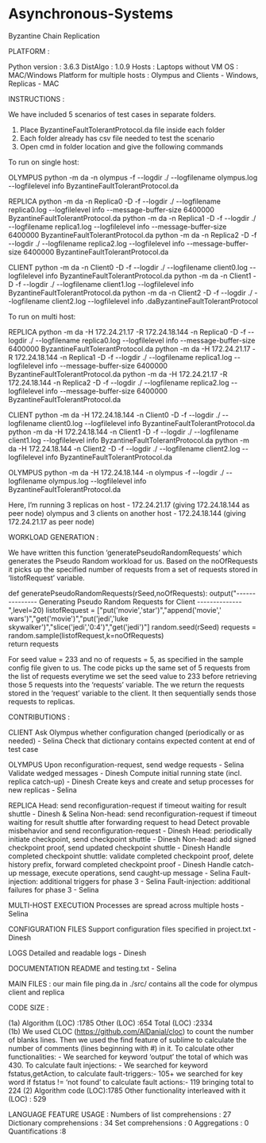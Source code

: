 # Asynchronous-Systems
Byzantine Chain Replication

PLATFORM : 

Python version : 3.6.3
DistAlgo : 1.0.9
Hosts : Laptops without VM
OS : MAC/Windows
Platform for multiple hosts : Olympus and Clients - Windows, Replicas - MAC



INSTRUCTIONS : 

We have included 5 scenarios of test cases in separate folders.
1. Place ByzantineFaultTolerantProtocol.da file inside each folder
2. Each folder already has csv file needed to test the scenario
3. Open cmd in folder location and give the following commands

To run on single host:

OLYMPUS
python -m da -n olympus -f --logdir ./ --logfilename olympus.log --logfilelevel info ByzantineFaultTolerantProtocol.da

REPLICA
python -m da -n Replica0 -D -f --logdir ./ --logfilename replica0.log --logfilelevel info --message-buffer-size 6400000 ByzantineFaultTolerantProtocol.da
python -m da -n Replica1 -D -f --logdir ./ --logfilename replica1.log --logfilelevel info --message-buffer-size 6400000 ByzantineFaultTolerantProtocol.da
python -m da -n Replica2 -D -f --logdir ./ --logfilename replica2.log --logfilelevel info --message-buffer-size 6400000 ByzantineFaultTolerantProtocol.da

CLIENT
python -m da -n Client0 -D -f --logdir ./ --logfilename client0.log --logfilelevel info ByzantineFaultTolerantProtocol.da
python -m da -n Client1 -D -f --logdir ./ --logfilename client1.log --logfilelevel info ByzantineFaultTolerantProtocol.da
python -m da -n Client2 -D -f --logdir ./ --logfilename client2.log --logfilelevel info .daByzantineFaultTolerantProtocol

To run on multi host:

REPLICA
python -m da -H 172.24.21.17 -R 172.24.18.144 -n Replica0 -D -f --logdir ./ --logfilename replica0.log --logfilelevel info --message-buffer-size 6400000 ByzantineFaultTolerantProtocol.da
python -m da -H 172.24.21.17 -R 172.24.18.144 -n Replica1 -D -f --logdir ./ --logfilename replica1.log --logfilelevel info --message-buffer-size 6400000 ByzantineFaultTolerantProtocol.da
python -m da -H 172.24.21.17 -R 172.24.18.144 -n Replica2 -D -f --logdir ./ --logfilename replica2.log --logfilelevel info --message-buffer-size 6400000 ByzantineFaultTolerantProtocol.da

CLIENT
python -m da -H 172.24.18.144 -n Client0 -D -f --logdir ./ --logfilename client0.log --logfilelevel info ByzantineFaultTolerantProtocol.da
python -m da -H 172.24.18.144 -n Client1 -D -f --logdir ./ --logfilename client1.log --logfilelevel info ByzantineFaultTolerantProtocol.da
python -m da -H 172.24.18.144 -n Client2 -D -f --logdir ./ --logfilename client2.log --logfilelevel info ByzantineFaultTolerantProtocol.da

OLYMPUS
python -m da -H 172.24.18.144 -n olympus -f --logdir ./ --logfilename olympus.log --logfilelevel info ByzantineFaultTolerantProtocol.da

Here, I’m running 3 replicas on host - 172.24.21.17 (giving 172.24.18.144 as peer node)
olympus and 3 clients on another host - 172.24.18.144 (giving 172.24.21.17 as peer node)



WORKLOAD GENERATION :

We have written this function ‘generatePseudoRandomRequests’ which generates the Pseudo Random workload for us. Based on the noOfRequests it picks up the specified number of requests from a set of requests stored in ‘listofRequest’ variable.

def generatePseudoRandomRequests(rSeed,noOfRequests):
        output("--------------- Generating Pseudo Random Requests for Client --------------",level=20)
        listofRequest = ["put('movie','star')","append('movie',' wars')","get('movie')","put('jedi','luke    skywalker')","slice('jedi','0:4')","get('jedi')"]
        random.seed(rSeed)
        requests = random.sample(listofRequest,k=noOfRequests)        
        return requests

For seed value = 233 and no of requests = 5, as specified in the sample config file given to us.
The code picks up the same set of 5 requests from the list of requests everytime we set the seed value to 233 before retrieving those 5 requests into the ‘requests’ variable.
The  we return the requests stored in the ‘request’ variable to the client. It then sequentially sends those requests to replicas.



CONTRIBUTIONS :

CLIENT
Ask Olympus whether configuration changed (periodically or as needed) - Selina
Check that dictionary contains expected content at end of test case

OLYMPUS
Upon reconfiguration-request, send wedge requests - Selina
Validate wedged messages - Dinesh
Compute initial running state (incl. replica catch-up) - Dinesh
Create keys and create and setup processes for new replicas - Selina

REPLICA
Head: send reconfiguration-request if timeout waiting for result shuttle - Dinesh & Selina
Non-head: send reconfiguration-request if timeout waiting for result shuttle after forwarding request to head 
Detect provable misbehavior and send reconfiguration-request - Dinesh
Head: periodically initiate checkpoint, send checkpoint shuttle - Dinesh
Non-head: add signed checkpoint proof, send updated checkpoint shuttle - Dinesh
Handle completed checkpoint shuttle: validate completed checkpoint proof, delete history prefix, forward completed checkpoint proof - Dinesh
Handle catch-up message, execute operations, send caught-up message - Selina
Fault-injection: additional triggers for phase 3 - Selina 
Fault-injection: additional failures for phase 3 - Selina

MULTI-HOST EXECUTION 
Processes are spread across multiple hosts - Selina

CONFIGURATION FILES 
Support configuration files specified in project.txt - Dinesh

LOGS 
Detailed and readable logs - Dinesh

DOCUMENTATION 
README and testing.txt - Selina

MAIN FILES : our main file ping.da in ./src/ contains all the code for olympus client and replica



CODE SIZE :

(1a) Algorithm (LOC) :1785
       Other (LOC) :654
       Total (LOC) :2334	
(1b) We used CLOC (https://github.com/AlDanial/cloc) to count the number of blanks lines.
       Then we used the find feature of sublime to calculate the number of comments (lines beginning with #) in it.
        To calculate other functionalities: - We searched for keyword ‘output’ the total of which was 430.
        To calculate fault injections: - We searched for keyword fstatus,getAction, to calculate fault-triggers:- 105+ we searched for key word if fstatus != ‘not found’ to calculate fault actions:- 119 bringing total to 224
(2) Algorithm code (LOC):1785
     Other functionality interleaved with it (LOC) : 529

LANGUAGE FEATURE USAGE :
Numbers of list comprehensions : 27
Dictionary comprehensions : 34
Set comprehensions : 0 
Aggregations : 0
Quantifications :8



